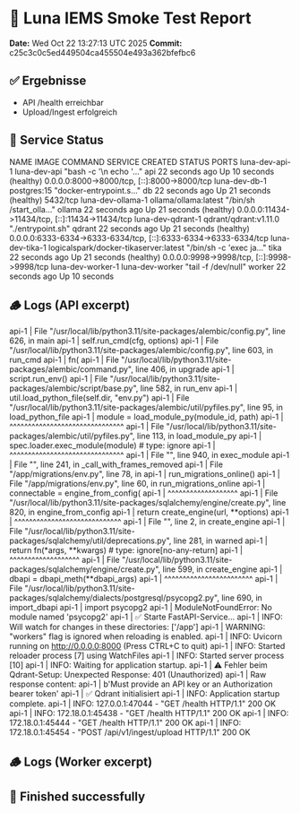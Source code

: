 # 🧪 Luna IEMS Smoke Test Report
**Date:** Wed Oct 22 13:27:13 UTC 2025
**Commit:** c25c3c0c5ed449504ca455504e493a362bfefbc6

## ✅ Ergebnisse
- API /health erreichbar
- Upload/Ingest erfolgreich

## 🧩 Service Status
NAME                IMAGE                                   COMMAND                  SERVICE   CREATED          STATUS                    PORTS
luna-dev-api-1      luna-dev-api                            "bash -c '\n  echo '…"   api       22 seconds ago   Up 10 seconds (healthy)   0.0.0.0:8000->8000/tcp, [::]:8000->8000/tcp
luna-dev-db-1       postgres:15                             "docker-entrypoint.s…"   db        22 seconds ago   Up 21 seconds (healthy)   5432/tcp
luna-dev-ollama-1   ollama/ollama:latest                    "/bin/sh /start_olla…"   ollama    22 seconds ago   Up 21 seconds (healthy)   0.0.0.0:11434->11434/tcp, [::]:11434->11434/tcp
luna-dev-qdrant-1   qdrant/qdrant:v1.11.0                   "./entrypoint.sh"        qdrant    22 seconds ago   Up 21 seconds (healthy)   0.0.0.0:6333-6334->6333-6334/tcp, [::]:6333-6334->6333-6334/tcp
luna-dev-tika-1     logicalspark/docker-tikaserver:latest   "/bin/sh -c 'exec ja…"   tika      22 seconds ago   Up 21 seconds (healthy)   0.0.0.0:9998->9998/tcp, [::]:9998->9998/tcp
luna-dev-worker-1   luna-dev-worker                         "tail -f /dev/null"      worker    22 seconds ago   Up 10 seconds             

## 🪵 Logs (API excerpt)
api-1  |   File "/usr/local/lib/python3.11/site-packages/alembic/config.py", line 626, in main
api-1  |     self.run_cmd(cfg, options)
api-1  |   File "/usr/local/lib/python3.11/site-packages/alembic/config.py", line 603, in run_cmd
api-1  |     fn(
api-1  |   File "/usr/local/lib/python3.11/site-packages/alembic/command.py", line 406, in upgrade
api-1  |     script.run_env()
api-1  |   File "/usr/local/lib/python3.11/site-packages/alembic/script/base.py", line 582, in run_env
api-1  |     util.load_python_file(self.dir, "env.py")
api-1  |   File "/usr/local/lib/python3.11/site-packages/alembic/util/pyfiles.py", line 95, in load_python_file
api-1  |     module = load_module_py(module_id, path)
api-1  |              ^^^^^^^^^^^^^^^^^^^^^^^^^^^^^^^
api-1  |   File "/usr/local/lib/python3.11/site-packages/alembic/util/pyfiles.py", line 113, in load_module_py
api-1  |     spec.loader.exec_module(module)  # type: ignore
api-1  |     ^^^^^^^^^^^^^^^^^^^^^^^^^^^^^^^
api-1  |   File "<frozen importlib._bootstrap_external>", line 940, in exec_module
api-1  |   File "<frozen importlib._bootstrap>", line 241, in _call_with_frames_removed
api-1  |   File "/app/migrations/env.py", line 78, in <module>
api-1  |     run_migrations_online()
api-1  |   File "/app/migrations/env.py", line 60, in run_migrations_online
api-1  |     connectable = engine_from_config(
api-1  |                   ^^^^^^^^^^^^^^^^^^^
api-1  |   File "/usr/local/lib/python3.11/site-packages/sqlalchemy/engine/create.py", line 820, in engine_from_config
api-1  |     return create_engine(url, **options)
api-1  |            ^^^^^^^^^^^^^^^^^^^^^^^^^^^^^
api-1  |   File "<string>", line 2, in create_engine
api-1  |   File "/usr/local/lib/python3.11/site-packages/sqlalchemy/util/deprecations.py", line 281, in warned
api-1  |     return fn(*args, **kwargs)  # type: ignore[no-any-return]
api-1  |            ^^^^^^^^^^^^^^^^^^^
api-1  |   File "/usr/local/lib/python3.11/site-packages/sqlalchemy/engine/create.py", line 599, in create_engine
api-1  |     dbapi = dbapi_meth(**dbapi_args)
api-1  |             ^^^^^^^^^^^^^^^^^^^^^^^^
api-1  |   File "/usr/local/lib/python3.11/site-packages/sqlalchemy/dialects/postgresql/psycopg2.py", line 690, in import_dbapi
api-1  |     import psycopg2
api-1  | ModuleNotFoundError: No module named 'psycopg2'
api-1  | ✅ Starte FastAPI-Service...
api-1  | INFO:     Will watch for changes in these directories: ['/app']
api-1  | WARNING:  "workers" flag is ignored when reloading is enabled.
api-1  | INFO:     Uvicorn running on http://0.0.0.0:8000 (Press CTRL+C to quit)
api-1  | INFO:     Started reloader process [7] using WatchFiles
api-1  | INFO:     Started server process [10]
api-1  | INFO:     Waiting for application startup.
api-1  | ⚠️ Fehler beim Qdrant-Setup: Unexpected Response: 401 (Unauthorized)
api-1  | Raw response content:
api-1  | b'Must provide an API key or an Authorization bearer token'
api-1  | ✅ Qdrant initialisiert
api-1  | INFO:     Application startup complete.
api-1  | INFO:     127.0.0.1:47044 - "GET /health HTTP/1.1" 200 OK
api-1  | INFO:     172.18.0.1:45438 - "GET /health HTTP/1.1" 200 OK
api-1  | INFO:     172.18.0.1:45444 - "GET /health HTTP/1.1" 200 OK
api-1  | INFO:     172.18.0.1:45454 - "POST /api/v1/ingest/upload HTTP/1.1" 200 OK

## 🪵 Logs (Worker excerpt)

## 🚀 Finished successfully
